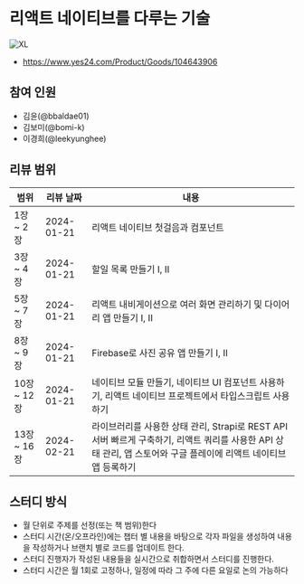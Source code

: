 # 리액트 네이티브를 다루는 기술

![XL](https://github.com/Code-Loom/react-native-handling-skills/assets/7133516/ec6966d1-5922-4689-b4be-94de6974c786)
- https://www.yes24.com/Product/Goods/104643906

## 참여 인원
- 김윤(@bbaldae01)
- 김보미(@bomi-k)
- 이경희(@leekyunghee)

## 리뷰 범위

| 범위 | 리뷰 날짜 | 내용 
| -- | -- | -- |
| 1장 ~ 2장 | 2024-01-21 | 리액트 네이티브 첫걸음과 컴포넌트 |
| 3장 ~ 4장 | 2024-01-21 | 할일 목록 만들기 I, II |
| 5장 ~ 7장 | 2024-01-21 | 리액트 내비게이션으로 여러 화면 관리하기 및 다이어리 앱 만들기 I, II |
| 8장 ~ 9장 | 2024-01-21 |  Firebase로 사진 공유 앱 만들기 I, II |
| 10장 ~ 12장 | 2024-01-21 |  네이티브 모듈 만들기, 네이티브 UI 컴포넌트 사용하기, 리액트 네이티브 프로젝트에서 타입스크립트 사용하기 |
| 13장 ~ 16장  | 2024-02-21 | 라이브러리를 사용한 상태 관리, Strapi로 REST API 서버 빠르게 구축하기, 리액트 쿼리를 사용한 API 상태 관리, 앱 스토어와 구글 플레이에 리액트 네이티브 앱 등록하기 |

## 스터디 방식

- 월 단위로 주제를 선정(또는 책 범위)한다
- 스터디 시간(온/오프라인)에는 챕터 별 내용을 바탕으로 각자 파일을 생성하여 내용을 작성하거나 브랜치 별로 코드를 업데이트 한다. 
- 스터디 진행자가 작성된 내용들을 실시간으로 취합하면서 스터디를 진행한다.
- 스터디 시간은 월 1회로 고정하나, 일정에 따라 그 주에 다른 요일로 논의 가능하다
